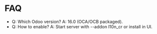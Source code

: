 # FAQ

- Q: Which Odoo version? A: 16.0 (OCA/OCB packaged).
- Q: How to enable? A: Start server with --addon l10n_cr or install in UI.

